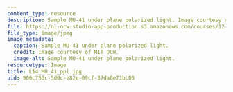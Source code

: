 ```yaml
---
content_type: resource
description: Sample MU-41 under plane polarized light. Image courtesy of MIT OCW.
file: https://ol-ocw-studio-app-production.s3.amazonaws.com/courses/12-109-petrology-fall-2005/906c750c5d0ce82e09cf37da0e71bc00_L14_MU_41_ppl.jpg
file_type: image/jpeg
image_metadata:
  caption: Sample MU-41 under plane polarized light.
  credit: Image courtesy of MIT OCW.
  image-alt: Sample MU-41 under plane polarized light.
resourcetype: Image
title: L14_MU_41_ppl.jpg
uid: 906c750c-5d0c-e82e-09cf-37da0e71bc00
---
```

